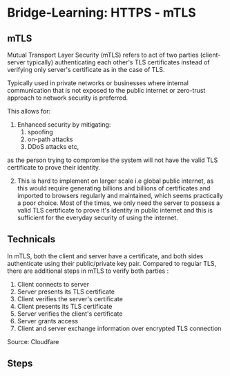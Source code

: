 # Bridge-Learning: HTTPS - mTLS

## mTLS
Mutual Transport Layer Security (mTLS) refers to act of two parties (client-server typically) authenticating each other's TLS certificates instead of verifying only server's certificate as in the case of TLS.

Typically used in private networks or businesses where internal communication that is not exposed to the public internet or zero-trust approach to network security is preferred.

This allows for:
1. Enhanced security by mitigating: 
    1. spoofing
    2. on-path attacks
    3. DDoS attacks etc, 
    
 as the person trying to compromise the system will not have the valid TLS certificate to prove their identity.

2. This is hard to implement on larger scale i.e global public internet, as this would require generating billions and billions of certificates and imported to browsers regularly and maintained, which seems practically a poor choice. Most of the times, we only need the server to possess a valid TLS certificate to prove it's identity in public internet and this is sufficient for the everyday security of using the internet.

## Technicals

In mTLS, both the client and server have a certificate, and both sides authenticate using their public/private key pair. Compared to regular TLS, there are additional steps in mTLS to verify both parties :

1. Client connects to server
2. Server presents its TLS certificate
3. Client verifies the server's certificate
4. Client presents its TLS certificate
5. Server verifies the client's certificate
6. Server grants access
7. Client and server exchange information over encrypted TLS connection

Source: Cloudfare

## Steps

